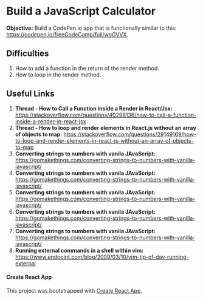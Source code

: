 # Build a JavaScript Calculator

**Objective:** Build a CodePen.io app that is functionally similar to this: https://codepen.io/freeCodeCamp/full/wgGVVX.

## Difficulties
1. How to add a function in the return of the render method.
2. How to loop in the render method.

## Useful Links

1. **Thread - How to Call a Function inside a Render in React/Jsx:** https://stackoverflow.com/questions/40298136/how-to-call-a-function-inside-a-render-in-react-jsx
2. **Thread - How to loop and render elements in React.js without an array of objects to map:** https://stackoverflow.com/questions/29149169/how-to-loop-and-render-elements-in-react-js-without-an-array-of-objects-to-map
3. **Converting strings to numbers with vanila JAvaScript:** https://gomakethings.com/converting-strings-to-numbers-with-vanilla-javascript/
3. **Converting strings to numbers with vanila JAvaScript:** https://gomakethings.com/converting-strings-to-numbers-with-vanilla-javascript/
3. **Converting strings to numbers with vanila JAvaScript:** https://gomakethings.com/converting-strings-to-numbers-with-vanilla-javascript/
3. **Converting strings to numbers with vanila JAvaScript:** https://gomakethings.com/converting-strings-to-numbers-with-vanilla-javascript/
3. **Converting strings to numbers with vanila JAvaScript:** https://gomakethings.com/converting-strings-to-numbers-with-vanilla-javascript/
4. **Running external commands in a shell within vim:** https://www.endpoint.com/blog/2009/03/10/vim-tip-of-day-running-external

#### Create React App
This project was bootstrapped with [Create React App](https://github.com/facebook/create-react-app).
